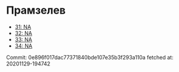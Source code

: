 # Прамзелев
- [31: NA](31.md)
- [32: NA](32.md)
- [33: NA](33.md)
- [34: NA](34.md)

Commit: 0e896f017dac77371840bde107e35b3f293a110a
 fetched at: 20201129-194742
